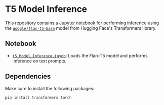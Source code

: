 # T5 Model Inference

This repository contains a Jupyter notebook for performing inference using the [`google/flan-t5-base`](https://huggingface.co/google/flan-t5-base) model from Hugging Face's Transformers library.

## Notebook
- [`t5_Model_Inference.ipynb`](./t5_Model_Inference.ipynb): Loads the Flan-T5 model and performs inference on text prompts.

## Dependencies

Make sure to install the following packages:

```bash
pip install transformers torch

